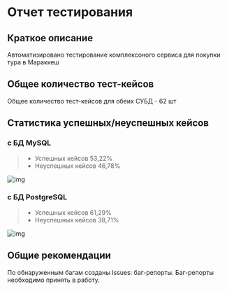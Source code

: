 # Отчет тестирования

## Краткое описание

Автоматизировано тестирование комплексоного сервиса для покупки тура в Мараккеш

## Общее количество тест-кейсов

Общее количество тест-кейсов для обеих СУБД - 62 шт

## Статистика успешных/неуспешных кейсов

### с БД MySQL

> * Успешных кейсов 53,22%
> * Неуспешных кейсов 46,78%

![img](img/reports/report1.png)

### с БД PostgreSQL

> * Успешных кейсов 61,29%
> * Неуспешных кейсов 38,71%

![img](img/reports/report2.png)


## Общие рекомендации

По обнаруженным багам созданы Issues: баг-репорты.
Баг-репорты необходимо принять в работу.
